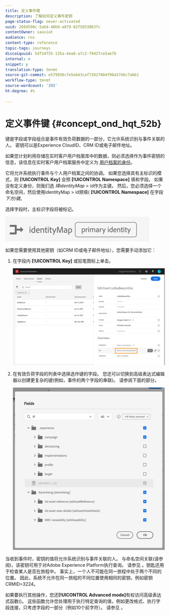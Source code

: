 ```yaml
---
title: 定义事件键
description: 了解如何定义事件密钥
page-status-flag: never-activated
uuid: 269d590c-5a6d-40b9-a879-02f5033863fc
contentOwner: sauviat
audience: rns
content-type: reference
topic-tags: journeys
discoiquuid: 5df34f55-135a-4ea8-afc2-f9427ce5ae7b
internal: n
snippet: y
translation-type: tm+mt
source-git-commit: e579936cfe5eb43caf72627004f98a5746c7abb1
workflow-type: tm+mt
source-wordcount: '393'
ht-degree: 4%

---
```



# 定义事件键 {#concept_ond_hqt_52b}

键是字段或字段组合是事件有效负荷数据的一部分，它允许系统识别与事件关联的人。 密钥可以是Experience CloudID、CRM ID或电子邮件地址。

如果您计划利用存储在实时客户用户档案库中的数据，则必须选择作为事件密钥的信息，该信息在实时客户用户档案服务中定义为 [用户档案的身份](https://docs.adobe.com/content/help/zh-Hans/experience-platform/profile/home.html)。

它将允许系统执行事件与个人用户档案之间的协调。 如果您选择具有主标识的模式，则 **[!UICONTROL Key]** 会预 **[!UICONTROL Namespace]** 填和字段。 如果没有定义身份，则我们选 _择identityMap_ > id作为主键。 然后，您必须选择一个命名空间，然后使用identityMap > id预填( **[!UICONTROL Namespace]** 在字段 _下方)键_。

选择字段时，主标识字段将被标记。

![](../assets/primary-identity.png)

如果您需要使用其他密钥（如CRM ID或电子邮件地址），您需要手动添加它：

1. 在字段内 **[!UICONTROL Key]** 或铅笔图标上单击。

   ![](../assets/journey16.png)

1. 在有效负荷字段的列表中选择选作键的字段。 您还可以切换到高级表达式编辑器以创建更复杂的键(例如，事件的两个字段的串联)。 请参阅下面的部分。

   ![](../assets/journey20.png)

当收到事件时，密钥的值将允许系统识别与事件关联的人。 与命名空间关联(请参 [](../event/selecting-the-namespace.md)阅)，该密钥可用于对Adobe Experience Platform执行查询。 请参见 [](../building-journeys/about-orchestration-activities.md)。钥匙还用于检查某人是否在旅程中。 事实上，一个人不可能在同一旅程中处于两个不同的位置。 因此，系统不允许在同一旅程的不同位置使用相同的密钥，例如密钥CRMID=3224。

如果要执行其他操作，您还&#x200B;**[!UICONTROL Advanced mode]**&#x200B;有权访问高级表达式函数()。 这些函数允许您处理用于执行特定查询的值，例如更改格式、执行字段连接，只考虑字段的一部分（例如10个前字符）。 请参见 [](../expression/expressionadvanced.md)。
